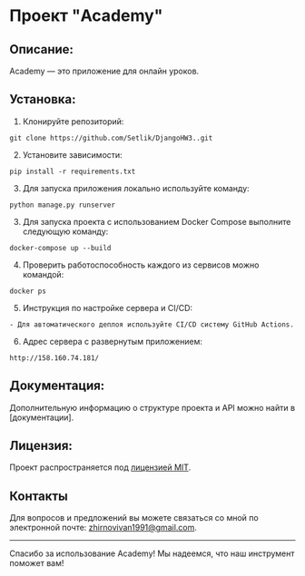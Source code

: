 # Проект "Academy"

## Описание:

Academy — это приложение для онлайн уроков.

## Установка:

1. Клонируйте репозиторий:

```
git clone https://github.com/Setlik/DjangoHW3..git
```

2. Установите зависимости:

```
pip install -r requirements.txt
```

3. Для запуска приложения локально используйте команду:

```
python manage.py runserver
```

3. Для запуска проекта с использованием Docker Compose выполните следующую команду:

```
docker-compose up --build
```

4.  Проверить работоспособность каждого из сервисов можно командой:

```
docker ps
```

5. Инструкция по настройке сервера и CI/CD:

```
- Для автоматического деплоя используйте CI/CD систему GitHub Actions.
```

6.  Адрес сервера с развернутым приложением:

```
http://158.160.74.181/
```

## Документация:

Дополнительную информацию о структуре проекта и API можно найти в [документации].

## Лицензия:

Проект распространяется под [лицензией MIT](LICENSE).

## Контакты

Для вопросов и предложений вы можете связаться со мной по электронной почте: zhirnovivan1991@gmail.com.

---

Спасибо за использование Academy! Мы надеемся, что наш инструмент поможет вам!


